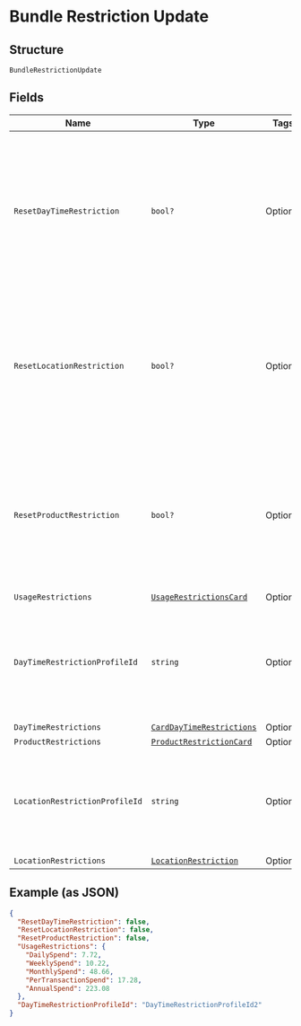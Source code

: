 
# Bundle Restriction Update

## Structure

`BundleRestrictionUpdate`

## Fields

| Name | Type | Tags | Description |
|  --- | --- | --- | --- |
| `ResetDayTimeRestriction` | `bool?` | Optional | True/False<br>A value indicates if the day/time restriction is to be reset for card bundle.<br>Optional<br>Default value is False. |
| `ResetLocationRestriction` | `bool?` | Optional | True/False<br>A value indicates if the location restriction is to be reset for card bundle.<br>Optional<br>Default value is False. |
| `ResetProductRestriction` | `bool?` | Optional | True/False<br>A value indicates if the product restriction is to be reset for card bundle.<br>Optional<br>Default value is False. |
| `UsageRestrictions` | [`UsageRestrictionsCard`](../../doc/models/usage-restrictions-card.md) | Optional | - |
| `DayTimeRestrictionProfileId` | `string` | Optional | Identifier of the day/time restriction profile to be updated for the bundle in Gateway.<br>Optional |
| `DayTimeRestrictions` | [`CardDayTimeRestrictions`](../../doc/models/card-day-time-restrictions.md) | Optional | - |
| `ProductRestrictions` | [`ProductRestrictionCard`](../../doc/models/product-restriction-card.md) | Optional | - |
| `LocationRestrictionProfileId` | `string` | Optional | Identifier of the location restriction profile to be updated for the bundle in Gateway.<br>Optional |
| `LocationRestrictions` | [`LocationRestriction`](../../doc/models/location-restriction.md) | Optional | - |

## Example (as JSON)

```json
{
  "ResetDayTimeRestriction": false,
  "ResetLocationRestriction": false,
  "ResetProductRestriction": false,
  "UsageRestrictions": {
    "DailySpend": 7.72,
    "WeeklySpend": 10.22,
    "MonthlySpend": 48.66,
    "PerTransactionSpend": 17.28,
    "AnnualSpend": 223.08
  },
  "DayTimeRestrictionProfileId": "DayTimeRestrictionProfileId2"
}
```

